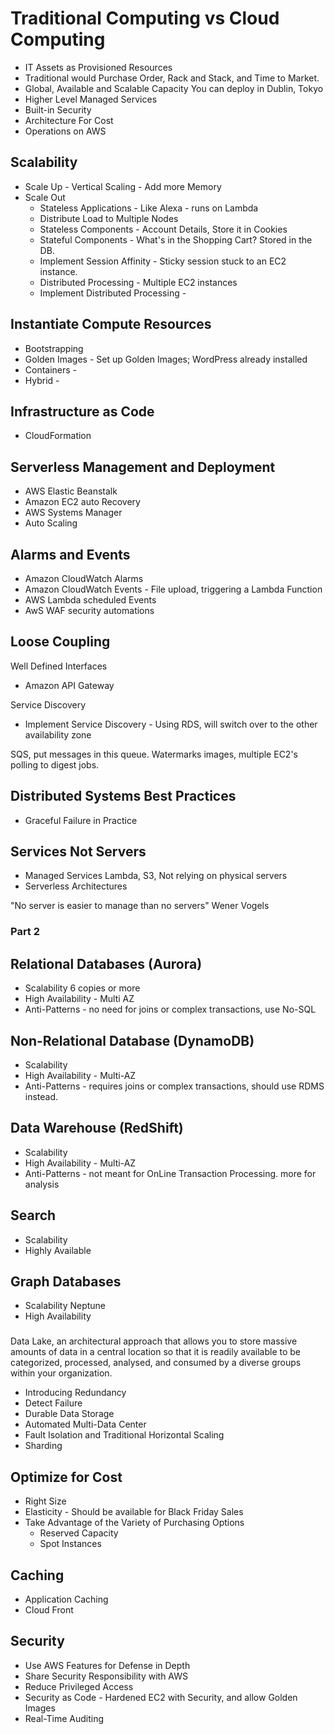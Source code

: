 # Traditional Computing vs Cloud Computing

* IT Assets as Provisioned Resources
* Traditional would Purchase Order, Rack and Stack, and Time to Market.
* Global, Available and Scalable Capacity
	You can deploy in Dublin, Tokyo
* Higher Level Managed Services
* Built-in Security
* Architecture For Cost
* Operations on AWS


## Scalability

* Scale Up - Vertical Scaling - Add more Memory
* Scale Out
	* Stateless Applications - Like Alexa - runs on Lambda
	* Distribute Load to Multiple Nodes
	* Stateless Components - Account Details, Store it in Cookies
	* Stateful Components - What's in the Shopping Cart? Stored in the DB.
	* Implement Session Affinity - Sticky session stuck to an EC2 instance.
	* Distributed Processing - Multiple EC2 instances
	* Implement Distributed Processing -

## Instantiate Compute Resources

* Bootstrapping
* Golden Images - Set up Golden Images; WordPress already installed
* Containers -
* Hybrid -

## Infrastructure as Code
* CloudFormation

## Serverless Management and Deployment
* AWS Elastic Beanstalk
* Amazon EC2 auto Recovery
* AWS Systems Manager
* Auto Scaling

## Alarms and Events
* Amazon CloudWatch Alarms
* Amazon CloudWatch Events - File upload, triggering a Lambda Function
* AWS Lambda scheduled Events
* AwS WAF security automations

## Loose Coupling
Well Defined Interfaces
* Amazon API Gateway

Service Discovery
* Implement Service Discovery - Using RDS, will switch over to the other availability zone

SQS, put messages in this queue. Watermarks images, multiple EC2's polling to digest jobs.

## Distributed Systems Best Practices
* Graceful Failure in Practice

## Services Not Servers
* Managed Services Lambda, S3, Not relying on physical servers
* Serverless Architectures

"No server is easier to manage than no servers" Wener Vogels

### Part 2

## Relational Databases (Aurora)
* Scalability 6 copies or more
* High Availability - Multi AZ
* Anti-Patterns - no need for joins or complex transactions, use No-SQL

## Non-Relational Database (DynamoDB)
* Scalability
* High Availability - Multi-AZ
* Anti-Patterns - requires joins or complex transactions, should use RDMS instead.

## Data Warehouse (RedShift)
* Scalability
* High Availability - Multi-AZ
* Anti-Patterns - not meant for OnLine Transaction Processing. more for analysis

## Search
* Scalability
* Highly Available

## Graph Databases
* Scalability Neptune
* High Availability

###
Data Lake, an architectural approach that allows you to store massive amounts of data in a central
location so that it is readily available to be categorized, processed, analysed, and consumed by a diverse
groups within your organization.

* Introducing Redundancy
* Detect Failure
* Durable Data Storage
* Automated Multi-Data Center
* Fault Isolation and Traditional Horizontal Scaling
* Sharding

## Optimize for Cost
* Right Size
* Elasticity - Should be available for Black Friday Sales
* Take Advantage of the Variety of Purchasing Options
	* Reserved Capacity
	* Spot Instances

## Caching
* Application Caching
* Cloud Front

## Security
* Use AWS Features for Defense in Depth
* Share Security Responsibility with AWS
* Reduce Privileged Access
* Security as Code - Hardened EC2 with Security, and allow Golden Images
* Real-Time Auditing








































